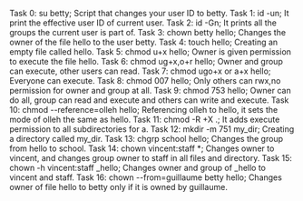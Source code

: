 Task 0: su betty; Script that changes your user ID to betty.
Task 1: id -un; It print the effective user ID of current user.
Task 2: id -Gn; It prints all the groups the current user is part of.
Task 3: chown betty hello; Changes the owner of the file hello to the user betty.
Task 4: touch hello; Creating an empty file called hello.
Task 5: chmod u+x hello; Owner is given permission to execute the file hello.
Task 6: chmod ug+x,o+r hello; Owner and group can execute, other users can read.
Task 7: chmod ugo+x or a+x hello; Everyone can execute.
Task 8: chmod 007 hello; Only others can rwx,no permission for owner and group at all.
Task 9: chmod 753 hello; Owner can do all, group can read and execute and others can write and execute.
Task 10: chmod --reference=olleh hello; Referencing olleh to hello, it sets the mode of olleh the same as hello.
Task 11: chmod -R +X .; It adds execute permission to all subdirectories for a.
Task 12: mkdir -m 751 my_dir; Creating a directory called my_dir.
Task 13: chgrp school hello; Changes the group from hello to school.
Task 14: chown vincent:staff *; Changes owner to vincent, and changes group owner to staff in all files and directory.
Task 15: chown -h vincent:staff _hello; Changes owner and group of _hello to vincent and staff.
Task 16: chown --from=guillaume betty hello; Changes owner of file hello to betty only if it is owned by guillaume.
